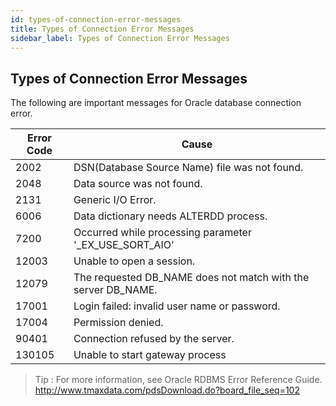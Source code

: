 ```yaml
---
id: types-of-connection-error-messages
title: Types of Connection Error Messages
sidebar_label: Types of Connection Error Messages
---
```


## Types of Connection Error Messages

The following are important messages for Oracle database connection error.

| Error Code | Cause |
| --- | --- |
| 2002 | DSN(Database Source Name) file was not found. |
| 2048 | Data source was not found. |
| 2131 | Generic I/O Error. |
| 6006 | Data dictionary needs ALTERDD process. |
| 7200 | Occurred while processing parameter '_EX_USE_SORT_AIO' |
| 12003 | Unable to open a session. |
| 12079 | The requested DB_NAME does not match with the server DB_NAME. |
| 17001 | Login failed: invalid user name or password. |
| 17004 | Permission denied. |
| 90401 | Connection refused by the server. |
| 130105 | Unable to start gateway process |

> Tip : For more information, see Oracle RDBMS Error Reference Guide. http://www.tmaxdata.com/pdsDownload.do?board_file_seq=102